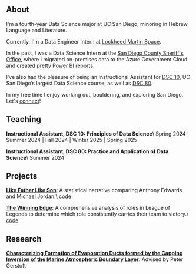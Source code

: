 ---
---

## About

I'm a fourth-year Data Science major at UC San Diego, minoring in Hebrew Language and Literature.

Currently, I'm a Data Engineer Intern at [Lockheed Martin Space](https://www.lockheedmartin.com/en-us/who-we-are/business-areas/space.html).

In the past, I was a Data Science Intern at the [San Diego County Sheriff's Office](https://www.sdsheriff.gov/), where I migrated on-premises data to the Azure Government Cloud and created pretty Power BI reports.

I’ve also had the pleasure of being an Instructional Assistant for [DSC 10](https://dsc10.com/), UC San Diego’s largest Data Science course, as well as [DSC 80](https://dsc80.com).

In my free time I enjoy working out, bouldering, and exploring San Diego. Let's [connect](https://www.linkedin.com/in/jasxnhuynh/)!

<!-- I'm currently a Data Science Intern at the [San Diego County Sheriff's Office](https://www.sdsheriff.gov/), where I'm migrating our on-premises data to Azure Government Cloud and creating Power BI reports.

I'm also an Instructional Assistant for the [largest Data Science course](https://dsc10.com/) at UC San Diego, where I help introduce students to the exciting world of Data Science! -->

## Teaching

__Instructional Assistant, DSC 10: Principles of Data Science__\\
Spring 2024 | Summer 2024 | Fall 2024 | Winter 2025 | Spring 2025

__Instructional Assistant, DSC 80: Practice and Application of Data Science__\\
Summer 2024

## Projects

__[Like Father Like Son](https://jhyunbinyi.github.io/antmj/)__: A statistical narrative comparing Anthony Edwards and Michael Jordan.\\
[code](https://github.com/jhyunbinyi/antmj)

__[The Winning Edge](https://jasxnhuynh.github.io/LoL-lane-analysis/)__: A comprehensive analysis of roles in League of Legends to determine which role consistently carries their team to victory.\\
[code](https://github.com/jasxnhuynh/LoL-lane-analysis)

## Research

__[Characterizing Formation of Evaporation Ducts formed by the Capping Inversion of the Marine Atmospheric Boundary Layer](https://datascience.ucsd.edu/32-undergraduate-scholarships/)__: Advised by Peter Gerstoft

